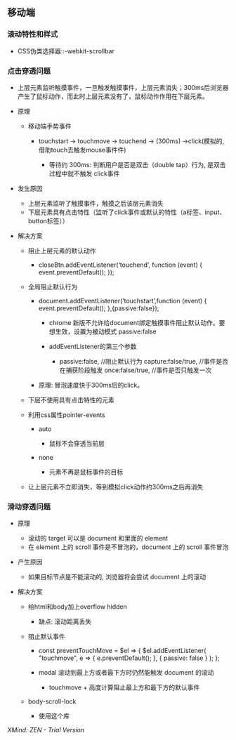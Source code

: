## 移动端

### 滚动特性和样式

- CSS伪类选择器::-webkit-scrollbar

### 点击穿透问题

- 上层元素监听触摸事件，一旦触发触摸事件，上层元素消失；300ms后浏览器产生了鼠标动作，而此时上层元素没有了，鼠标动作作用在下层元素。
- 原理

	- 移动端手势事件

		- touchstart -> touchmove -> touchend -> (300ms) ->click(模拟的, 借助touch去触发mouse事件件)

			- 等待约 300ms: 判断用户是否是双击（double tap）行为, 是双击过程中就不触发 click事件

- 发生原因

	- 上层元素监听了触摸事件，触摸之后该层元素消失
	- 下层元素具有点击特性（监听了click事件或默认的特性（a标签、input、button标签））

- 解决方案

	- 阻止上层元素的默认动作

		- closeBtn.addEventListener(‘touchend’, function (event) {
      event.preventDefault();
});

	- 全局阻止默认行为

		- document.addEventListener(‘touchstart’,function (event) {
      event.preventDefault();
},{passive:false});

			- chrome 新版不允许给document绑定触摸事件阻止默认动作。要想生效，设置为被动模式 passive:false
			- addEventListener的第三个参数

				- passive:false,        //阻止默认行为
capture:false/true,   //事件是否在捕获阶段触发
once:false/true,      //事件是否只触发一次

		- 原理: 冒泡速度快于300ms后的click。

	- 下层不使用具有点击特性的元素
	- 利用css属性pointer-events

		- auto

			- 鼠标不会穿透当前层

		- none

			- 元素不再是鼠标事件的目标

	- 让上层元素不立即消失，等到模拟click动作约300ms之后再消失

### 滑动穿透问题

- 原理

	- 滚动的 target 可以是 document 和里面的 element
	- 在 element 上的 scroll 事件是不冒泡的，document 上的 scroll 事件冒泡

- 产生原因

	- 如果目标节点是不能滚动的, 浏览器将会尝试 document 上的滚动

- 解决方案

	- 给html和body加上overflow hidden

		- 缺点: 滚动距离丢失

	- 阻止默认事件

		- const preventTouchMove = $el => {
  $el.addEventListener(
    "touchmove",
    e => {
      e.preventDefault();
    },
    { passive: false }
  );
};
		- modal 滚动到最上方或者最下方时仍然能触发 document 的滚动

			- touchmove + 高度计算阻止最上方和最下方的默认事件

	- body-scroll-lock

		- 使用这个库

*XMind: ZEN - Trial Version*